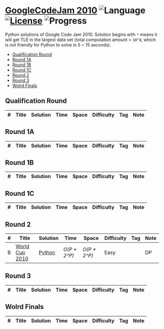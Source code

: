 # [GoogleCodeJam 2010](https://codejam.withgoogle.com/2010/challenges) ![Language](https://img.shields.io/badge/language-Python-orange.svg) [![License](https://img.shields.io/badge/license-MIT-blue.svg)](./LICENSE) ![Progress](https://img.shields.io/badge/progress-11%20%2F%2029-ff69b4.svg)

Python solutions of Google Code Jam 2010. Solution begins with `*` means it will get TLE in the largest data set (total computation amount > `10^8`, which is not friendly for Python to solve in 5 ~ 15 seconds).

* [Qualification Round](https://github.com/kamyu104/GoogleCodeJam-2010#qualification-round)
* [Round 1A](https://github.com/kamyu104/GoogleCodeJam-2010#round-1a)
* [Round 1B](https://github.com/kamyu104/GoogleCodeJam-2010#round-1b)
* [Round 1C](https://github.com/kamyu104/GoogleCodeJam-2010#round-1c)
* [Round 2](https://github.com/kamyu104/GoogleCodeJam-2010#round-2)
* [Round 3](https://github.com/kamyu104/GoogleCodeJam-2010#round-3)
* [Wolrd Finals](https://github.com/kamyu104/GoogleCodeJam-2010#world-finals)

## Qualification Round
| # | Title | Solution | Time | Space | Difficulty | Tag | Note |
|---| ----- | -------- | ---- | ----- | ---------- | --- | ---- |

## Round 1A
| # | Title | Solution | Time | Space | Difficulty | Tag | Note |
|---| ----- | -------- | ---- | ----- | ---------- | --- | ---- |

## Round 1B
| # | Title | Solution | Time | Space | Difficulty | Tag | Note |
|---| ----- | -------- | ---- | ----- | ---------- | --- | ---- |

## Round 1C
| # | Title | Solution | Time | Space | Difficulty | Tag | Note |
|---| ----- | -------- | ---- | ----- | ---------- | --- | ---- |

## Round 2
| # | Title | Solution | Time | Space | Difficulty | Tag | Note |
|---| ----- | -------- | ---- | ----- | ---------- | --- | ---- |
|B| [World Cup 2010](https://code.google.com/codejam/contest/635102/dashboard#s=p1&a=1)| [Python](./Round%202/wolrd-cup-2-2010.py)| _O(P * 2^P)_ | _O(P * 2^P)_ | Easy | | DP |

## Round 3
| # | Title | Solution | Time | Space | Difficulty | Tag | Note |
|---| ----- | -------- | ---- | ----- | ---------- | --- | ---- |

## Wolrd Finals
| # | Title | Solution | Time | Space | Difficulty | Tag | Note |
|---| ----- | -------- | ---- | ----- | ---------- | --- | ---- |
